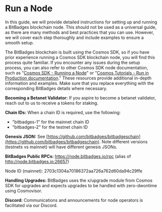 # Run a Node

In this guide, we will provide detailed instructions for setting up and running a BitBadges blockchain node. This should not be used as a universal guide, as there are many methods and best practices that you can use. However, we will cover each step thoroughly and include examples to ensure a smooth setup.&#x20;

The BitBadges blockchain is built using the Cosmos SDK, so if you have prior experience running a Cosmos SDK blockchain node, you will find this process quite familiar. If you encounter any issues during the setup process, you can also refer to other Cosmos SDK node documentation, such as "[Cosmos SDK - Running a Node](https://docs.cosmos.network/main/user/run-node/run-node)" or "[Cosmos Tutorials - Run in Production documentation](https://tutorials.cosmos.network/tutorials/9-path-to-prod/1-overview.html)." These resources provide additional in-depth information and examples. Make sure that you replace everything with the corresponding BitBadges details where necessary.

**Becoming a Betanet Validator:** If you aspire to become a betanet validator, reach out to us to receive a tokens for staking.

**Chain IDs:** When a chain ID is required, use the following:

-   "bitbadges-1" for the mainnet chain ID
-   "bitbadges-2" for the testnet chain ID

**Genesis JSON:** See [https://github.com/bitbadges/bitbadgeschain](https://github.com/bitbadges/bitbadgeschain). Note different versions (testnets vs mainnet) will have different genesis JSONs.

**BitBadges Public RPCs:** https://node.bitbadges.io/rpc (alias of http://node.bitbadges.io:26657)&#x20;

Node ID (mainnet): 2703c1304a70186372aa726a762d60da94c29ffe

**Handling Upgrades:** BitBadges uses the x/upgrade module from Cosmos SDK for upgrades and expects upgrades to be handled with zero-dwontime using Cosmovisor.

**Discord:** Communications and announcements for node operators is facilitated via our Discord.
